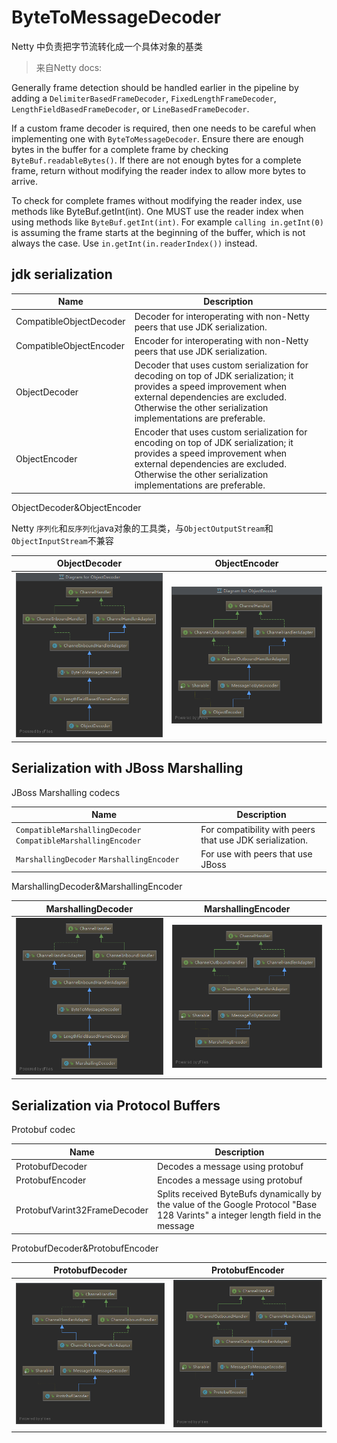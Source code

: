 # ByteToMessageDecoder

Netty 中负责把字节流转化成一个具体对象的基类

> 来自Netty docs:

Generally frame detection should be handled earlier in the pipeline by adding a `DelimiterBasedFrameDecoder`, `FixedLengthFrameDecoder`, `LengthFieldBasedFrameDecoder`, or `LineBasedFrameDecoder`.

If a custom frame decoder is required, then one needs to be careful when implementing one with `ByteToMessageDecoder`. Ensure there are enough bytes in the buffer for a complete frame by checking `ByteBuf.readableBytes()`. If there are not enough bytes for a complete frame, return without modifying the reader index to allow more bytes to arrive.

To check for complete frames without modifying the reader index, use methods like ByteBuf.getInt(int). One MUST use the reader index when using methods like `ByteBuf.getInt(int)`. For example `calling in.getInt(0)` is assuming the frame starts at the beginning of the buffer, which is not always the case. Use `in.getInt(in.readerIndex())` instead.

## jdk serialization

| Name                    | Description                                                                                                                                                                                                                 |
| ----------------------- | --------------------------------------------------------------------------------------------------------------------------------------------------------------------------------------------------------------------------- |
| CompatibleObjectDecoder | Decoder for interoperating with non-Netty peers that use JDK serialization.                                                                                                                                                 |
| CompatibleObjectEncoder | Encoder for interoperating with non-Netty peers that use JDK serialization.                                                                                                                                                 |
| ObjectDecoder           | Decoder that uses custom serialization for decoding on top of JDK serialization; it provides a speed improvement when external dependencies are excluded. Otherwise the other serialization implementations are preferable. |
| ObjectEncoder           | Encoder that uses custom serialization for encoding on top of JDK serialization; it provides a speed improvement when external dependencies are excluded. Otherwise the other serialization implementations are preferable. |

ObjectDecoder&ObjectEncoder

Netty `序列化`和`反序列化`java对象的工具类，与`ObjectOutputStream`和`ObjectInputStream`不兼容

| ObjectDecoder                                | ObjectEncoder                                |
| -------------------------------------------- | -------------------------------------------- |
| ![ObjectDecoder](./images/ObjectDecoder.png) | ![ObjectEncoder](./images/ObjectEncoder.png) |

## Serialization with JBoss Marshalling

JBoss Marshalling codecs

| Name                                                          | Description                                              |
| ------------------------------------------------------------- | -------------------------------------------------------- |
| `CompatibleMarshallingDecoder` `CompatibleMarshallingEncoder` | For compatibility with peers that use JDK serialization. |
| `MarshallingDecoder` `MarshallingEncoder`                     | For use with peers that use JBoss                        |

MarshallingDecoder&MarshallingEncoder

| MarshallingDecoder                                     | MarshallingEncoder                                     |
| ------------------------------------------------------ | ------------------------------------------------------ |
| ![MarshallingDecoder](./images/MarshallingDecoder.png) | ![MarshallingEncoder](./images/MarshallingEncoder.png) |

## Serialization via Protocol Buffers

Protobuf codec

| Name                         | Description                                                                                                                       |
| ---------------------------- | --------------------------------------------------------------------------------------------------------------------------------- |
| ProtobufDecoder              | Decodes a message using protobuf                                                                                                  |
| ProtobufEncoder              | Encodes a message using protobuf                                                                                                  |
| ProtobufVarint32FrameDecoder | Splits received ByteBufs dynamically by the value of the Google Protocol "Base 128 Varints" a integer length field in the message |

ProtobufDecoder&ProtobufEncoder

| ProtobufDecoder                                  | ProtobufEncoder                                  |
| ------------------------------------------------ | ------------------------------------------------ |
| ![ProtobufDecoder](./images/ProtobufDecoder.png) | ![ProtobufEncoder](./images/ProtobufEncoder.png) |